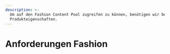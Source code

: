 ```yaml
---
description: >-
  Um auf den Fashion Content Pool zugreifen zu können, benötigen wir bestimmte
  Produkteigenschaften.
---
```


# Anforderungen Fashion

